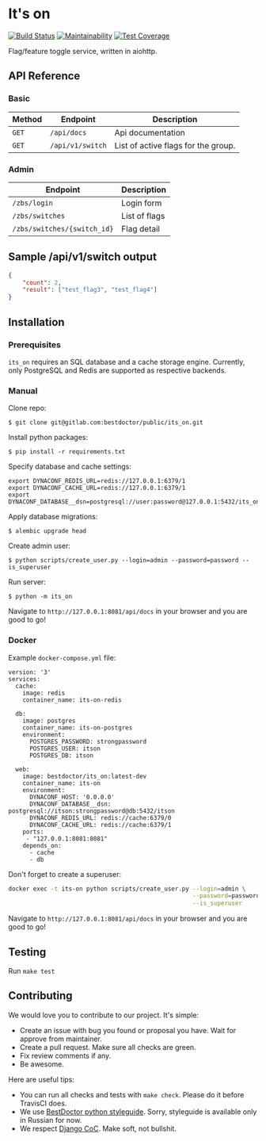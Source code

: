 # It's on

[![Build Status](https://travis-ci.org/best-doctor/its_on.svg?branch=master)](https://travis-ci.org/best-doctor/its_on)
[![Maintainability](https://api.codeclimate.com/v1/badges/35e678c4d05199a31eb9/maintainability)](https://codeclimate.com/github/best-doctor/its_on/maintainability)
[![Test Coverage](https://api.codeclimate.com/v1/badges/35e678c4d05199a31eb9/test_coverage)](https://codeclimate.com/github/best-doctor/its_on/test_coverage)

Flag/feature toggle service, written in aiohttp.

## API Reference

### Basic

| Method  | Endpoint                   | Description                         |
| ------- | ---------------------------| ----------------------------------- |
| `GET`   | `/api/docs`                | Api documentation                   |
| `GET`   | `/api/v1/switch`           | List of active flags for the group. |

### Admin

| Endpoint                        | Description                |
| --------------------------------| -------------------------- |
| `/zbs/login`                    |  Login form                |
| `/zbs/switches`                 |  List of flags             |
| `/zbs/switches/{switch_id}`     |  Flag detail               |

## Sample /api/v1/switch output

```json
{
    "count": 2,
    "result": ["test_flag3", "test_flag4"]
}
```

## Installation

### Prerequisites

`its_on` requires an SQL database and a cache storage engine.
Currently, only PostgreSQL and Redis are supported as respective backends.

### Manual

Clone repo:

`$ git clone git@gitlab.com:bestdoctor/public/its_on.git`

Install python packages:

`$ pip install -r requirements.txt`

Specify database and cache settings:

```env
export DYNACONF_REDIS_URL=redis://127.0.0.1:6379/1
export DYNACONF_CACHE_URL=redis://127.0.0.1:6379/1
export DYNACONF_DATABASE__dsn=postgresql://user:password@127.0.0.1:5432/its_on
```

Apply database migrations:

`$ alembic upgrade head`

Create admin user:

`$ python scripts/create_user.py --login=admin --password=password --is_superuser`

Run server:

`$ python -m its_on`

Navigate to `http://127.0.0.1:8081/api/docs` in your browser
and you are good to go!

### Docker

Example `docker-compose.yml` file:

```
version: '3'
services:
  cache:
    image: redis
    container_name: its-on-redis

  db:
    image: postgres
    container_name: its-on-postgres
    environment:
      POSTGRES_PASSWORD: strongpassword
      POSTGRES_USER: itson
      POSTGRES_DB: itson

  web:
    image: bestdoctor/its_on:latest-dev
    container_name: its-on
    environment:
      DYNACONF_HOST: '0.0.0.0'
      DYNACONF_DATABASE__dsn: postgresql://itson:strongpassword@db:5432/itson
      DYNACONF_REDIS_URL: redis://cache:6379/0
      DYNACONF_CACHE_URL: redis://cache:6379/1
    ports:
     - "127.0.0.1:8081:8081"
    depends_on:
      - cache
      - db

```

Don't forget to create a superuser:

```bash
docker exec -t its-on python scripts/create_user.py --login=admin \
                                                    --password=password \
                                                    --is_superuser
```

Navigate to `http://127.0.0.1:8081/api/docs` in your browser and
you are good to go!

## Testing

Run `make test`

## Contributing

We would love you to contribute to our project. It's simple:

- Create an issue with bug you found or proposal you have.
  Wait for approve from maintainer.
- Create a pull request. Make sure all checks are green.
- Fix review comments if any.
- Be awesome.

Here are useful tips:

- You can run all checks and tests with `make check`. Please do it
  before TravisCI does.
- We use
  [BestDoctor python styleguide](https://github.com/best-doctor/guides/blob/master/guides/python_styleguide.md).
  Sorry, styleguide is available only in Russian for now.
- We respect [Django CoC](https://www.djangoproject.com/conduct/).
  Make soft, not bullshit.
